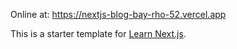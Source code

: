 Online at: https://nextjs-blog-bay-rho-52.vercel.app

This is a starter template for [Learn Next.js](https://nextjs.org/learn).
